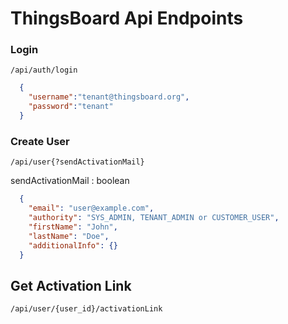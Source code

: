 # ThingsBoard Api Endpoints

### Login
`/api/auth/login`

```json
  {
    "username":"tenant@thingsboard.org",
    "password":"tenant"
  }

```

### Create User

`/api/user{?sendActivationMail}`

sendActivationMail : boolean

```json
  {
    "email": "user@example.com",
    "authority": "SYS_ADMIN, TENANT_ADMIN or CUSTOMER_USER",
    "firstName": "John",
    "lastName": "Doe",
    "additionalInfo": {}
  }

```

## Get Activation Link

`/api/user/{user_id}/activationLink`